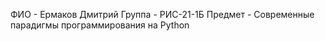 ФИО - Ермаков Дмитрий 
Группа - РИС-21-1Б
Предмет - Современные парадигмы программирования на Python

